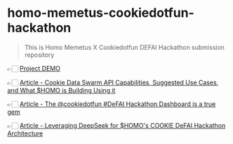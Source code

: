 # homo-memetus-cookiedotfun-hackathon

> This is Homo Memetus X Cookiedotfun DEFAI Hackathon submission repository

👉🏻 [Project DEMO](https://homo-memetus-cookiedotfun-hackathon.vercel.app "HOMO MEMETUS Project DEMO")

👉🏻 [Article - Cookie Data Swarm API Capabilities, Suggested Use Cases, and What $HOMO is Building Using it](https://x.com/cto_memetus/status/1886345996340527508 "Cookie Data Swarm API Capabilities, Suggested Use Cases, and What $HOMO is Building Using it")

👉🏻 [Article - The @cookiedotfun #DeFAI Hackathon Dashboard is a true gem](https://x.com/cto_memetus/status/1887070393627980154 "The @cookiedotfun #DeFAI Hackathon Dashboard is a true gem")

👉🏻 [Article - Leveraging DeepSeek for $HOMO's COOKIE DeFAI Hackathon Architecture](https://x.com/cto_memetus/status/1883926659067453926 "Leveraging DeepSeek for $HOMO's  COOKIE DeFAI Hackathon Architecture")
